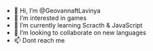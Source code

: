 - 👋 Hi, I’m @GeovannaftLavinya
- 👀 I’m interested in games
- 🌱 I’m currently learning Scracth & JavaScript
- 💞️ I’m looking to collaborate on new languages
- 📫 Dont reach me 

<!---
GeovannaftLavinya/GeovannaftLavinya is a ✨ special ✨ repository because its `README.md` (this file) appears on your GitHub profile.
You can click the Preview link to take a look at your changes.
--->
